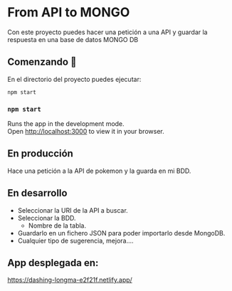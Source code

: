 # From API to MONGO

Con este proyecto puedes hacer una petición a una API y guardar la respuesta en una base de datos MONGO DB

## Comenzando 🚀

En el directorio del proyecto puedes ejecutar:

    npm start

### `npm start`

Runs the app in the development mode.\
Open [http://localhost:3000](http://localhost:3000) to view it in your browser.

## En producción
Hace una petición a la API de pokemon y la guarda en mi BDD.


## En desarrollo

* Seleccionar la URI de la API a buscar.
* Seleccionar la BDD.
    * Nombre de la tabla.
* Guardarlo en un fichero JSON para poder importarlo desde MongoDB.
* Cualquier tipo de sugerencia, mejora....

## App desplegada en:
https://dashing-longma-e2f21f.netlify.app/